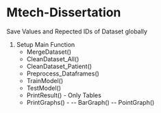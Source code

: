 # Mtech-Dissertation
Save Values and Repected IDs of  Dataset globally
1) Setup Main Function
    - MergeDataset()
    - CleanDataset_All()
    - CleanDataset_Patient()
    - Preprocess_Dataframes()
    - TrainModel()
    - TestModel()
    - PrintResult() - Only Tables
    - PrintGraphs() - 
        -- BarGraph()
        -- PointGraph()
